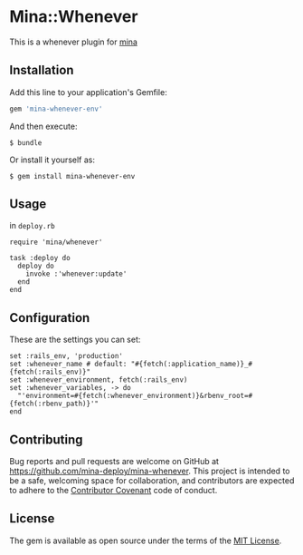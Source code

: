 # Mina::Whenever

This is a whenever plugin for [mina](https://github.com/mina-deploy/mina)

## Installation

Add this line to your application's Gemfile:

```ruby
gem 'mina-whenever-env'
```

And then execute:

    $ bundle

Or install it yourself as:

    $ gem install mina-whenever-env

## Usage

in `deploy.rb`

    require 'mina/whenever'

    task :deploy do
      deploy do
        invoke :'whenever:update'
      end
    end

## Configuration

These are the settings you can set:

    set :rails_env, 'production'
    set :whenever_name # default: "#{fetch(:application_name)}_#{fetch(:rails_env)}"
    set :whenever_environment, fetch(:rails_env)
    set :whenever_variables, -> do
      "'environment=#{fetch(:whenever_environment)}&rbenv_root=#{fetch(:rbenv_path)}'"
    end

## Contributing

Bug reports and pull requests are welcome on GitHub at https://github.com/mina-deploy/mina-whenever. This project is intended to be a safe, welcoming space for collaboration, and contributors are expected to adhere to the [Contributor Covenant](http://contributor-covenant.org) code of conduct.

## License

The gem is available as open source under the terms of the [MIT License](http://opensource.org/licenses/MIT).
